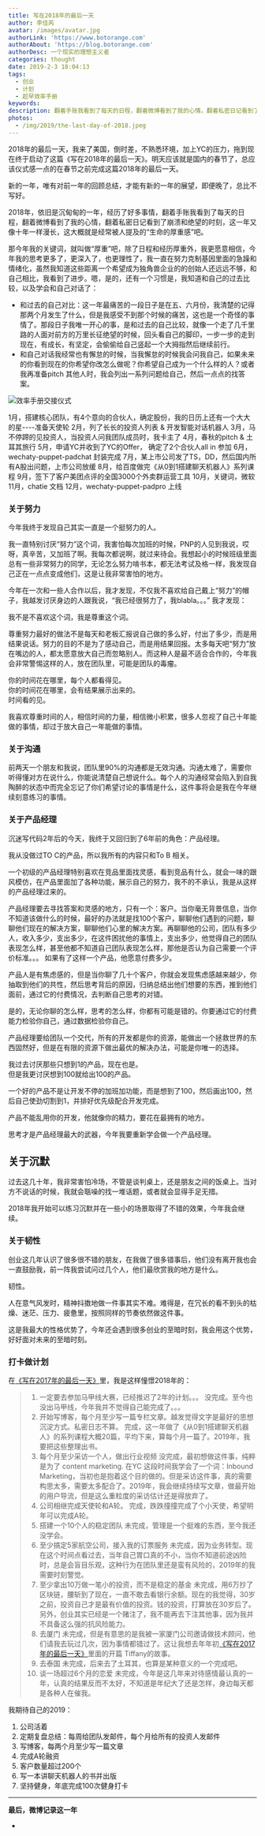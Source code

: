 ```yaml
---
title: 写在2018年的最后一天
author: 李佳芮
avatar: /images/avatar.jpg
authorLink: 'https://www.botorange.com'
authorAbout: 'https://blog.botorange.com'
authorDesc: 一个现实的理想主义者
categories: thought
date: 2019-2-3 18:04:13
tags:
  - 创业
  - 计划
  - 趁早效率手册
keywords:
description: 翻着手账我看到了每天的日程，翻着微博看到了我的心情，翻着私密日记看到了崩溃和绝望的时刻，这一年又像十年一样漫长，这大概就是经常被人提及的“生命的厚重感”吧。  
photos:
  - /img/2019/the-last-day-of-2018.jpeg
---
```


2018年的最后一天，我来了美国，倒时差，不熟悉环境，加上YC的压力，拖到现在终于启动了这篇《写在2018年的最后一天》。明天应该就是国内的春节了，总应该仪式感一点的在春节之前完成这篇2018年的最后一天。     

新的一年，唯有对前一年的回顾总结，才能有新的一年的展望，即便晚了，总比不写好。          

2018年，依旧是沉甸甸的一年，经历了好多事情，翻着手账我看到了每天的日程，翻着微博看到了我的心情，翻着私密日记看到了崩溃和绝望的时刻，这一年又像十年一样漫长，这大概就是经常被人提及的“生命的厚重感”吧。                 

那今年我的关键词，就叫做“厚重”吧，除了日程和经历厚重外，我更愿意相信，今年我的思考更多了，更深入了，也更理性了，我一直在努力克制基因里面的急躁和情绪化，虽然我知道这些距离一个希望成为独角兽企业的的创始人还远远不够，和自己相比，我看到了进步。嗯，是的，还有一个习惯是，我知道和自己的过去比较，以及学会和自己对话了：       
- 和过去的自己对比：这一年最痛苦的一段日子是在五、六月份，我清楚的记得那两个月发生了什么，但是我感受不到那个时候的痛苦，这也是一个奇怪的事情了。那段日子我唯一开心的事，是和过去的自己比较，就像一个走了几千里路的人面对前方的万里长征绝望的时候，回头看自己的脚印，一步一步的走到现在，有成长，有坚定，会偷偷给自己竖起一个大拇指然后继续前行。
- 和自己对话我经常也有懈怠的时候，当我懈怠的时候我会问我自己，如果未来的你看到现在的你希望你改怎么做呢？你希望自己成为一个什么样的人？或者我再准备pitch 其他人时，我会列出一系列问题给自己，然后一点点的找答案。


![效率手册交接仪式](/img/2019/the-last-day-of-2018.jpeg)


1月，搭建核心团队，有4个意向的合伙人，确定股份，我的日历上还有一个大大的星----准备天使轮
2月，列了长长的投资人列表 & 开发智能对话机器人
3月，马不停蹄的见投资人，当投资人问我团队成员时，我卡主了
4月，春秋的pitch & 土耳其旅行
5月，申请YC并收到了YC的Offer， 确定了2个合伙人all in 参加
6月，wechaty-puppet-padchat 封装完成
7月，某上市公司发了TS，DD，然后国内所有A股出问题，上市公司放缓
8月，给百度做完《从0到1搭建聊天机器人》系列课程
9月，签下了客户美团点评的全国3000个外卖群运营工具
10月，关键词，微软
11月，chatie 文档
12月，wechaty-puppet-padpro 上线

### 关于努力

今年我终于发现自己其实一直是一个挺努力的人。

我一直特别讨厌“努力”这个词，我害怕每次加班的时候，PNP的人见到我说，哎呀，真辛苦，又加班了啊。我每次都说啊，就过来待会。我想起小的时候班级里面总有一些非常努力的同学，无论怎么努力啃书本，都无法考试及格一样，我发现自己正在一点点变成他们，这是让我非常害怕的地方。

今年在一次和一些人合作以后，我才发现，不仅我不喜欢给自己戴上“努力”的帽子，我越发讨厌身边的人跟我说，“我已经很努力了，我blabla。。。” 我才发现：    

我不是不喜欢这个词，我是尊重这个词。  

尊重努力最好的做法不是每天和老板汇报说自己做的多么好，付出了多少，而是用结果说话。努力的目的不是为了感动自己，而是用结果回报。太多每天吧“努力”放在嘴边的人，都太愿意放大自己而忽略别人。而这种人是最不适合合作的，今年我会非常警惕这样的人，放在团队里，可能是团队的毒瘤。

你的时间花在哪里，每个人都看得见。    
你的时间花在哪里，会有结果展示出来的。     
时间看的见。

我喜欢尊重时间的人，相信时间的力量，相信微小积累，很多人忽视了自己十年能做的事情，却过于放大自己一年能做的事情。

### 关于沟通

前两天一个朋友和我说，团队里90%的沟通都是无效沟通。沟通太难了，需要你听得懂对方在说什么，你能说清楚自己想说什么。每个人的沟通经常会陷入到自我陶醉的状态中而完全忘记了你们希望讨论的事情是什么，这件事将会是我在今年继续刻意练习的事情。          

### 关于产品经理

沉迷写代码2年后的今天，我终于又回归到了6年前的角色：产品经理。        

我从没做过TO C的产品，所以我所有的内容只和To B 相关。       

一个初级的产品经理特别喜欢在竞品里面找灵感，看到竞品有什么，就会一味的跟风模仿，在产品里面加了各种功能，展示自己的努力，我不的不承认，我是从这样的产品经理过来的。        

产品经理要去寻找答案和灵感的地方，只有一个：客户。当你毫无背景信息，当你不知道该做什么的时候，最好的办法就是找100个客户，聊聊他们遇到的问题，聊聊他们现在的解决方案，聊聊他们心里的解决方案。再聊聊他的公司，团队有多少人，收入多少，支出多少，在这件困扰他的事情上，支出多少，他觉得自己的团队表现怎么样，甚至他都不知道自己团队表现怎么样，那他是否认为自己需要一个评价标准。。。 如果有了这样一个产品，他愿意付费多少。     

产品人是有焦虑感的，但是当你聊了几十个客户，你就会发现焦虑感越来越少，你抽取到他们的共性，然后思考背后的原因，归纳总结出他们想要的东西，推到他们面前，通过它的付费情况，去判断自己思考的对错。    

是的，无论你聊的怎么样，思考的怎么样，你都有可能是错的。你要通过它的付费能力检验你自己，通过数据检验你自己。    

产品经理要给团队一个交代，所有的开发都是你的资源，能做出一个拯救世界的东西固然好，但是在有限的资源下做出最优的解决办法，可能是你唯一的选择。    

我过去讨厌那些只想到1的产品，现在也是。    
但是我更讨厌想到100就给出100的产品。     

一个好的产品不是让开发不停的加班加功能，而是想到了100，然后画出100，然后自己使劲切割到1，并排好优先级配合开发完成。

产品不能乱用你的开发，他就像你的精力，要花在最拥有的地方。

思考才是产品经理最大的武器，今年我要重新学会做一个产品经理。

## 关于沉默

过去这几十年，我非常害怕冷场，不管是谈判桌上，还是朋友之间的饭桌上。当对方不说话的时候，我就会聒噪的找一堆话题，或者就会显得手足无措。

2018年我开始可以练习沉默并在一些小的场景取得了不错的效果，今年我会继续。

### 关于韧性

创业这几年认识了很多很不错的朋友，在我做了很多错事后，他们没有离开我也会一直鼓励我，前一阵我尝试问过几个人，他们最欣赏我的地方是什么。

韧性。      

人在意气风发时，精神抖擞地做一件事其实不难。难得是，在冗长的看不到头的枯燥、迷茫、压力、疲惫里，按照同样的节奏依然做这件事。   

这是我最大的性格优势了，今年还会遇到很多创业的至暗时刻，我会用这个优势，好好面对未来的至暗时刻。

### 打卡做计划

在[《写在2017年的最后一天》](https://lijiarui.github.io/thought/2017-12-31-the-last-day-of-2017.html)里，我是这样憧憬2018年的：

> 1. 一定要去参加马甲线大赛，已经推迟了2年的计划。。。
没完成。至今也没出马甲线，今年我并不觉得自己能完成了。。。
> 2. 开始写博客，每个月至少写一篇专栏文章。越发觉得文字是最好的思想沉淀方式。私密日志不算。
完成，这一年做了《从0到1搭建聊天机器人》的系列课程大概20篇，平均下来，算每个月一篇了。2019年，我要把这些整理出书。
> 3. 每个月至少采访一个人，做出行业视频
没完成，最初想做这件事，纯粹是为了 content marketing. 在YC 这段时间我学会了一个词：Inbound Marketing，当初也是抱着这个目的做的。但是采访这件事，真的需要构思太多，需要太多配合了。2019年，我会继续持续写文章，做最开始的用户导流，但是这么重粒度的采访估计还是得放弃了。
> 4. 公司相继完成天使轮和A轮。
完成，跌跌撞撞完成了个小天使，希望明年可以完成A轮。
> 5. 搭建一个10个人的稳定团队
未完成，管理是一个挺难的东西，至今我还没学会。
> 6. 至少搞定5家航空公司，接入我的订票服务
未完成，因为业务转型。现在这个时间点看过去，当年自己胃口真的不小，当你不知道前途凶险时，总是会盲目乐观，这种行为在团队里还是蛮有风险的，2019年的我需要时刻警觉。
> 7. 至少拿出10万做一笔小的投资，而不是稳定的基金
未完成，用6万抄了区块链，腰斩到了现在，一直不敢去看银行余额。现在的我觉得，30岁之前，投资自己才是最有价值的投资。钱的投资，打算放在30岁后了。另外，创业其实已经是一个赌注了，我不能再去下注其他事，因为我并不具备这么强的抗风险能力。
> 8. 去厦门
未完成，但是有意思的是我被一家厦门公司邀请做技术顾问，他们请我去玩过几次，因为事情都错过了。这让我想去年年初[《写在2017年的最后一天》](https://lijiarui.github.io/thought/2017-12-31-the-last-day-of-2017.html)里面的开篇 Tiffany的故事。
> 9. 去泰国
未完成，后来去了土耳其，也算是某种意义的一个完成吧。
> 10. 谈一场超过6个月的恋爱
未完成，今年是这几年来对待感情最认真的一年，认真的结果反而不太好，不知道是年纪大了还是怎样，身边每天都是各种人在催我。

我期待自己的2019：

1. 公司活着
2. 定期复盘总结：每周给团队发邮件，每个月给所有的投资人发邮件
3. 写博客，每两个月至少写一篇文章
4. 完成A轮融资
5. 客户数量超过200个
6. 写一本讲聊天机器人的书并出版
7. 坚持健身，年底完成100次健身打卡

-----

**最后，微博记录这一年**

- 














